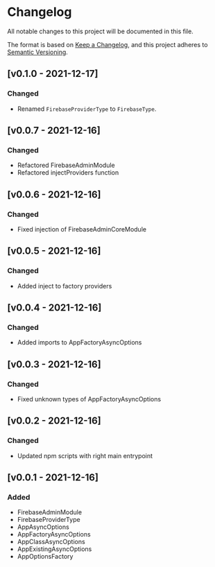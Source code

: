 # Changelog
All notable changes to this project will be documented in this file.

The format is based on [Keep a Changelog](https://keepachangelog.com/en/1.0.0/),
and this project adheres to [Semantic Versioning](https://semver.org/spec/v2.0.0.html).




## [v0.1.0 - 2021-12-17]

### Changed
- Renamed `FirebaseProviderType` to `FirebaseType`.




## [v0.0.7 - 2021-12-16]
### Changed
- Refactored FirebaseAdminModule
- Refactored injectProviders function




## [v0.0.6 - 2021-12-16]
### Changed
- Fixed injection of FirebaseAdminCoreModule




## [v0.0.5 - 2021-12-16]
### Changed
- Added inject to factory providers




## [v0.0.4 - 2021-12-16]
### Changed
- Added imports to AppFactoryAsyncOptions




## [v0.0.3 - 2021-12-16]
### Changed
- Fixed unknown types of AppFactoryAsyncOptions




## [v0.0.2 - 2021-12-16]
### Changed
- Updated npm scripts with right main entrypoint




## [v0.0.1 - 2021-12-16]
### Added
- FirebaseAdminModule
- FirebaseProviderType
- AppAsyncOptions
- AppFactoryAsyncOptions
- AppClassAsyncOptions
- AppExistingAsyncOptions
- AppOptionsFactory
